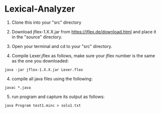 # Lexical-Analyzer

1. Clone this into your "src" directory

2. Download jflex-1.X.X.jar from https://jflex.de/download.html and place it in the "source" directory.

3. Open your terminal and cd to your "src" directory.

4. Compile Lexer.jflex as follows, make sure your jflex number is the same as the one you downloaded:
```
java -jar jflex-1.X.X.jar Lexer.flex
```
4. compile all java files using the following:
```
javac *.java
```
5. run program and capture its output as follows:
```
java Program test1.minc > solu1.txt
```
